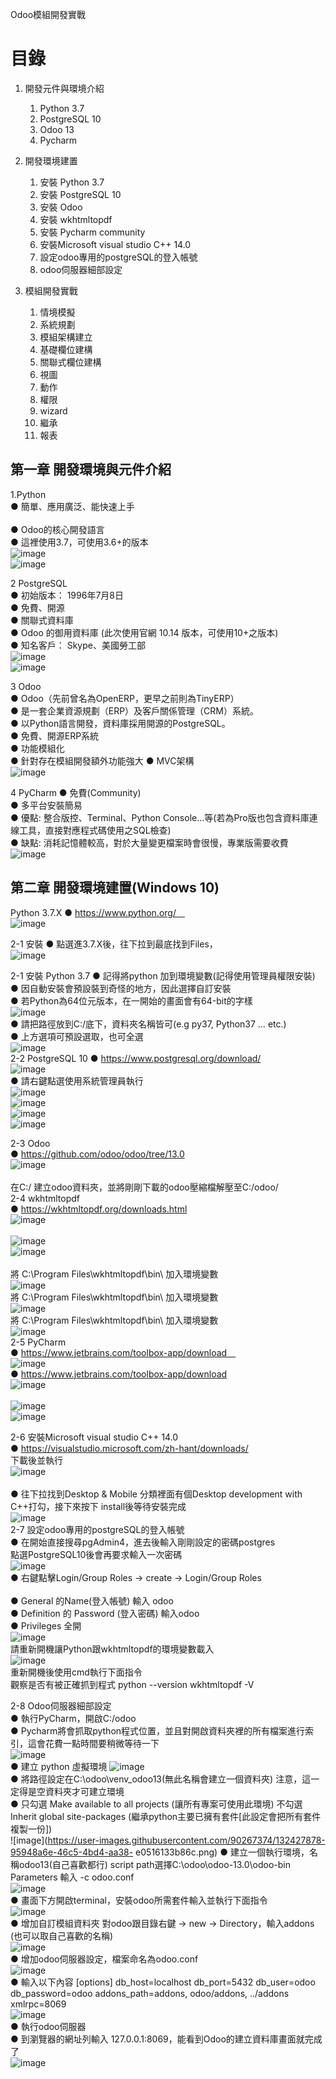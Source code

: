 Odoo模組開發實戰
# 目錄
 1.	開發元件與環境介紹
    1.	Python 3.7
    2.	PostgreSQL 10 
    3.	Odoo 13
    4.	Pycharm
 2.	開發環境建置
    1.	安裝 Python 3.7
    2.	安裝 PostgreSQL 10
    3.	安裝 Odoo
    4.	安裝 wkhtmltopdf
    5.	安裝 Pycharm community
    6.	安裝Microsoft visual studio C++ 14.0
    7.	設定odoo專用的postgreSQL的登入帳號
    8.	odoo伺服器細部設定
 
 3. 模組開發實戰
    1.	情境模擬
    2.	系統規劃
    3.	模組架構建立
    4.	基礎欄位建構
    5.	關聯式欄位建構
    6.	視圖
    7.	動作
    8.	權限
    9.	wizard
    10.	繼承
    11.	報表

## 第一章 開發環境與元件介紹
1.Python
    <br/>
    ●	簡單、應用廣泛、能快速上手      
    <br/>
    ● Odoo的核心開發語言
    <br/>
    ● 這裡使用3.7，可使用3.6+的版本 
    <br/>
    ![image](https://user-images.githubusercontent.com/90267374/132378090-e3dbfa23-8aea-4676-9cb6-f9e2156c0760.png) 
    <br/>
    ![image](https://user-images.githubusercontent.com/90267374/132426077-eaf595a3-df2b-4b49-a257-7c3aee82adba.png)

    
2 PostgreSQL
    <br/>
    ●	初始版本： 1996年7月8日
    <br/>
    ●	免費、開源
    <br/>
    ●	關聯式資料庫
    <br/>
    ●	Odoo 的御用資料庫 (此次使用官網 10.14 版本，可使用10+之版本)
    <br/>
    ●	知名客戶： Skype、美國勞工部
    <br/>
    ![image](https://user-images.githubusercontent.com/90267374/132426179-ecd5676e-4a62-4356-9a9a-5796ccb3f0ee.png)
    <br/>
    ![image](https://user-images.githubusercontent.com/90267374/132426244-031b78ba-b483-48b6-a801-c4c491389893.png)

 
3 Odoo
    <br/>
    ●	Odoo（先前曾名為OpenERP，更早之前則為TinyERP）
    <br/>
    ●	是一套企業資源規劃（ERP）及客戶關係管理（CRM）系統。
    <br/>
    ●	以Python語言開發，資料庫採用開源的PostgreSQL。
    <br/>
    ●	免費、開源ERP系統
    <br/>
    ●	功能模組化
     <br/>
    ●	針對存在模組開發額外功能強大
    ●	MVC架構
    <br/>
    ![image](https://user-images.githubusercontent.com/90267374/132426322-355c1607-67e3-49ee-91d4-b295d6907eef.png)

4 PyCharm
    ●	免費(Community)
    <br/>
    ●	多平台安裝簡易
    <br/>
    ●	優點: 整合版控、Terminal、Python Console...等(若為Pro版也包含資料庫連線工具，直接對應程式碼使用之SQL檢查)
    <br/>
    ●	缺點: 消耗記憶體較高，對於大量變更檔案時會很慢，專業版需要收費
    <br/>
    ![image](https://user-images.githubusercontent.com/90267374/132426356-6a4cff07-1e81-4ea3-9b3e-17f5fcb4ea82.png) 

 
## 第二章 開發環境建置(Windows 10)
Python 3.7.X
    ●	https://www.python.org/ 
    <br/>
    ![image](https://user-images.githubusercontent.com/90267374/132426467-749bb1f1-eee0-442c-988f-bf36cbf8b4d5.png)

2-1 安裝
    ●	點選進3.7.X後，往下拉到最底找到Files，
    <br/>
    ![image](https://user-images.githubusercontent.com/90267374/132426549-00ff245d-a2d1-4a7b-8a0b-3997774523ba.png)

2-1 安裝 Python 3.7
    ●	記得將python 加到環境變數(記得使用管理員權限安裝)
    <br/>
    ●	因自動安裝會預設裝到奇怪的地方，因此選擇自訂安裝
    <br/>
    ●	若Python為64位元版本，在一開始的畫面會有64-bit的字樣
    <br/>
    ![image](https://user-images.githubusercontent.com/90267374/132426628-3cf4c4e3-26b5-4d23-b8eb-0612b419fe66.png)
    <br/>
    ●	請把路徑放到C:/底下，資料夾名稱皆可(e.g py37, Python37 … etc.)
    <br/>
    ●	上方選項可預設選取，也可全選
    <br/>
    ![image](https://user-images.githubusercontent.com/90267374/132426667-eb9de1ad-67a9-4c37-abc4-598d621c47de.png)
    <br/>
2-2 PostgreSQL 10
    ●	https://www.postgresql.org/download/
     <br/>
    ![image](https://user-images.githubusercontent.com/90267374/132426957-580aca85-9cbe-4a2b-a6cb-9ee8c333f729.png) 
     <br/>
    ●	請右鍵點選使用系統管理員執行
     <br/>
    ![image](https://user-images.githubusercontent.com/90267374/132427073-46cec859-0ec1-4d35-9199-7ca8e56b09f7.png)
     <br/>
    ![image](https://user-images.githubusercontent.com/90267374/132427084-5640f10b-451f-4bbe-bd4d-4e439438b4cf.png)
     <br/>
    ![image](https://user-images.githubusercontent.com/90267374/132427104-610ccf24-9cae-4854-9c62-a7931259c91b.png)
     <br/>
    ![image](https://user-images.githubusercontent.com/90267374/132427119-ede4ee89-4913-41fb-a5d7-4d960f69e7f3.png)
 
2-3 Odoo
    <br/>
    ●	https://github.com/odoo/odoo/tree/13.0
    <br/>
    ![image](https://user-images.githubusercontent.com/90267374/132468603-a4a3fa3f-977a-4f9b-80d8-9238e5f42c87.png)
    <br/>     
    在C:/ 建立odoo資料夾，並將剛剛下載的odoo壓縮檔解壓至C:/odoo/
    <br/>
2-4 wkhtmltopdf
    <br/>
    ●	https://wkhtmltopdf.org/downloads.html
    <br/>
    ![image](https://user-images.githubusercontent.com/90267374/132427203-d2fd90d5-f8f4-409b-b6c4-0ddd56b86d90.png)    
    <br/>
    ![image](https://user-images.githubusercontent.com/90267374/132427251-abc7c62c-9c0f-42dc-978a-3bfc9434a2aa.png)
    <br/>
    ![image](https://user-images.githubusercontent.com/90267374/132427285-0df4e88c-bb66-492f-beff-ed107ec7a0cb.png)    
    <br/>
    將 C:\Program Files\wkhtmltopdf\bin\ 加入環境變數
    <br/>
    ![image](https://user-images.githubusercontent.com/90267374/132427311-b0c2182e-c20b-4b32-b46b-a38c3896c86e.png)
    <br/>
    將 C:\Program Files\wkhtmltopdf\bin\ 加入環境變數
    <br/>
    ![image](https://user-images.githubusercontent.com/90267374/132427339-c2e17b6b-085f-44e3-8c1b-507068819f30.png)
    <br/>
    將 C:\Program Files\wkhtmltopdf\bin\ 加入環境變數
    <br/>
    ![image](https://user-images.githubusercontent.com/90267374/132427353-3dace1b7-bb94-4136-810b-b252a6ab8b12.png)
    <br/>
2-5 PyCharm
    <br/>
    ●	https://www.jetbrains.com/toolbox-app/download 
    <br/>
    ![image](https://user-images.githubusercontent.com/90267374/132427412-1c290372-2b82-4312-8a3f-231d9a9f1f28.png)
    <br/>
    ●	https://www.jetbrains.com/toolbox-app/download
    <br/>
    ![image](https://user-images.githubusercontent.com/90267374/132427432-b70185a2-f004-4f50-8e8a-e51492d17a85.png)    
    <br/>
    ![image](https://user-images.githubusercontent.com/90267374/132427462-8080fa3c-0f0c-434c-85a4-7ded3828b528.png)
    <br/>
    ![image](https://user-images.githubusercontent.com/90267374/132427481-015af1a1-1887-4820-9bb1-b0ae3e6b9c37.png)
 
2-6 安裝Microsoft visual studio C++ 14.0
    <br/>
    ●	https://visualstudio.microsoft.com/zh-hant/downloads/
    <br/>
    下載後並執行
    <br/>
    ![image](https://user-images.githubusercontent.com/90267374/132427502-4a4f4051-e732-46d0-bdc0-33e407ee95ec.png)
    <br/>    
    ● 往下拉找到Desktop & Mobile 分類裡面有個Desktop development with C++打勾，接下來按下 install後等待安裝完成
    <br/>
    ![image](https://user-images.githubusercontent.com/90267374/132427537-6d26ca3a-ac6d-4d3e-b750-f56e3e0281d6.png)
    <br/>
2-7 設定odoo專用的postgreSQL的登入帳號
    <br/>
    ● 在開始直接搜尋pgAdmin4，進去後輸入剛剛設定的密碼postgres
    <br/>
      點選PostgreSQL10後會再要求輸入一次密碼
    <br/>
    ![image](https://user-images.githubusercontent.com/90267374/132427567-d15ec86b-ad3f-4411-bced-50c4ab5d858b.png)
    <br/>
    ●	右鍵點擊Login/Group Roles -> create -> Login/Group Roles    
    <br/>
    ●	General 的Name(登入帳號) 輸入 odoo
    <br/>
    ●	Definition 的 Password (登入密碼) 輸入odoo
    <br/>
    ●	Privileges 全開
    <br/>
    ![image](https://user-images.githubusercontent.com/90267374/132470472-547dd576-5b81-4a43-9f2a-ca690263dee5.png)
    <br/>
    請重新開機讓Python跟wkhtmltopdf的環境變數載入
    <br/>
    ![image](https://user-images.githubusercontent.com/90267374/132427730-2423a8fe-26a5-4996-9ec9-a4bd00a101ee.png)
    <br/>
    重新開機後使用cmd執行下面指令
    <br/>
    觀察是否有被正確抓到程式 python --version wkhtmltopdf -V

 2-8 Odoo伺服器細部設定
     <br/>
     ●	執行PyCharm，開啟C:/odoo
     <br/>
     ●	Pycharm將會抓取python程式位置，並且對開啟資料夾裡的所有檔案進行索引，這會花費一點時間要稍微等待一下
     <br/>
     ![image](https://user-images.githubusercontent.com/90267374/132427820-688c1e9b-f599-441f-92a0-f8309cedd3f0.png)
     <br/>
     ●	建立 python 虛擬環境
     ![image](https://user-images.githubusercontent.com/90267374/132427846-189eceb9-9801-4752-be58-7e4462091983.png)
     <br/>
     ●	將路徑設定在C:\odoo\venv_odoo13(無此名稱會建立一個資料夾) 注意，這一定得是空資料夾才可建立環境
     <br/>
     ●	只勾選 Make available to all projects (讓所有專案可使用此環境) 不勾選 Inherit global site-packages 
     (繼承python主要已擁有套件[此設定會把所有套件複製一份])
     <br/>
     ![image](https://user-images.githubusercontent.com/90267374/132427878-95948a6e-46c5-4bd4-aa38-   e0516133b86c.png) 
  ●	建立一個執行環境，名稱odoo13(自己喜歡都行) script path選擇C:\odoo\odoo-13.0\odoo-bin
      Parameters 輸入 -c odoo.conf
      <br/>
      ![image](https://user-images.githubusercontent.com/90267374/132427935-0663b81c-e3fe-4393-96d8-a3ee8b43d0ef.png)
      <br/>
  ●	畫面下方開啟terminal，安裝odoo所需套件輸入並執行下面指令
    <br/>
    ![image](https://user-images.githubusercontent.com/90267374/132427991-26dd53bf-807d-433f-8c79-5832ec4fd4b2.png)
    <br/>
  ●	增加自訂模組資料夾
    對odoo跟目錄右鍵 -> new -> Directory，輸入addons (也可以取自己喜歡的名稱)
    <br/>
    ![image](https://user-images.githubusercontent.com/90267374/132428035-310db03d-a897-442f-bbc7-16a415737409.png)
    <br/>
  ●	增加odoo伺服器設定，檔案命名為odoo.conf
    <br/>
    ![image](https://user-images.githubusercontent.com/90267374/132428064-6fa23606-4bc7-44d8-baa9-cb0c464aac83.png)
    <br/>
  ●	輸入以下內容
      [options] 
      db_host=localhost 
      db_port=5432 
      db_user=odoo 
      db_password=odoo
      addons_path=addons, odoo/addons, ../addons xmlrpc=8069
      <br/>
      ![image](https://user-images.githubusercontent.com/90267374/132428108-3ffedc20-9e13-4ddf-8c29-f93eab6a3a6d.png)
      <br/>
  ●	執行odoo伺服器
  <br/>
  ●	到瀏覽器的網址列輸入 127.0.0.1:8069，能看到Odoo的建立資料庫畫面就完成了
  <br/>
  ![image](https://user-images.githubusercontent.com/90267374/132428120-dc8d8f3b-cbb2-4553-b7bc-7e6241788bb3.png)

 
